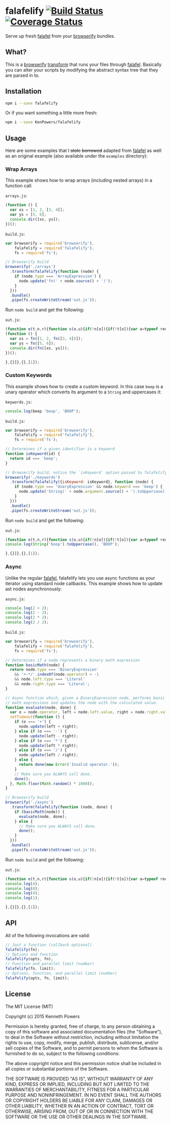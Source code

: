 # falafelify [![Build Status](https://travis-ci.org/KenPowers/falafelify.svg?branch=master)](https://travis-ci.org/KenPowers/falafelify) [![Coverage Status](https://coveralls.io/repos/KenPowers/falafelify/badge.svg?branch=master)](https://coveralls.io/r/KenPowers/falafelify?branch=master)

Serve up fresh [falafel][f] from your [browserify][b] bundles.

## What?

This is a [browserify][b] [transform][t] that runs your files through
[falafel][f]. Basically you can alter your scripts by modifying the abstract
syntax tree that they are parsed in to.

## Installation

```sh
npm i --save falafelify
```

Or if you want something a little more fresh:

```sh
npm i --save KenPowers/falafelify
```

## Usage

Here are some examples that I ~~stole~~ ~~borrowed~~ adapted from [falafel][f]
as well as an original example (also available under the `examples`
directory):

### Wrap Arrays

This example shows how to wrap arrays (including nested arrays) in a function
call.

`arrays.js`:

```js
(function () {
  var xs = [1, 2, [3, 4]];
  var ys = [5, 6];
  console.dir([xs, ys]);
})();
```

`build.js`:

```js
var browserify = require('browserify'),
    falafelify = require('falafelify'),
    fs = require('fs');

// Browserify build
browserify('./arrays')
  .transform(falafelify(function (node) {
    if (node.type === 'ArrayExpression') {
      node.update('fn(' + node.source() + ')');
    }
  }))
  .bundle()
  .pipe(fs.createWriteStream('out.js'));
```

Run `node build` and get the following:

`out.js`:

```js
(function e(t,n,r){function s(o,u){if(!n[o]){if(!t[o]){var a=typeof require=="function"&&require;if(!u&&a)return a(o,!0);if(i)return i(o,!0);var f=new Error("Cannot find module '"+o+"'");throw f.code="MODULE_NOT_FOUND",f}var l=n[o]={exports:{}};t[o][0].call(l.exports,function(e){var n=t[o][1][e];return s(n?n:e)},l,l.exports,e,t,n,r)}return n[o].exports}var i=typeof require=="function"&&require;for(var o=0;o<r.length;o++)s(r[o]);return s})({1:[function(require,module,exports){
(function () {
  var xs = fn([1, 2, fn([3, 4])]);
  var ys = fn([5, 6]);
  console.dir(fn([xs, ys]));
})();

},{}]},{},[1]);
```

### Custom Keywords

This example shows how to create a custom keyword. In this case `beep` is a
unary operator which converts its argument to a `String` and uppercases it:

`keywords.js`:

```js
console.log(beep 'boop', 'BOOP');
```

`build.js`:

```js
var browserify = require('browserify'),
    falafelify = require('falafelify'),
    fs = require('fs');

// Determines if a given identifier is a keyword
function isKeyword(id) {
  return id === 'beep';
}

// Browserify build, notice the `isKeyword` option passed to falafelify.
browserify('./keywords')
  .transform(falafelify({isKeyword: isKeyword}, function (node) {
    if (node.type === 'UnaryExpression' && node.keyword === 'beep') {
      node.update('String(' + node.argument.source() + ').toUppercase()');
    }
  }))
  .bundle()
  .pipe(fs.createWriteStream('out.js'));
```

Run `node build` and get the following:

`out.js`:

```js
(function e(t,n,r){function s(o,u){if(!n[o]){if(!t[o]){var a=typeof require=="function"&&require;if(!u&&a)return a(o,!0);if(i)return i(o,!0);var f=new Error("Cannot find module '"+o+"'");throw f.code="MODULE_NOT_FOUND",f}var l=n[o]={exports:{}};t[o][0].call(l.exports,function(e){var n=t[o][1][e];return s(n?n:e)},l,l.exports,e,t,n,r)}return n[o].exports}var i=typeof require=="function"&&require;for(var o=0;o<r.length;o++)s(r[o]);return s})({1:[function(require,module,exports){
console.log(String('boop').toUppercase(), 'BOOP');

},{}]},{},[1]);
```

### Async

Unlike the regular [falafel][f], falafelify lets you use async functions as
your iterator using standard node callbacks. This example shows how to update
ast nodes asynchronously:

`async.js`:

```js
console.log(2 + 2);
console.log(2 - 2);
console.log(2 * 2);
console.log(2 / 2);
```

`build.js`:

```js
var browserify = require('browserify'),
    falafelify = require('falafelify'),
    fs = require('fs');

// Determines if a node represents a binary math expression
function basicMath(node) {
  return node.type === 'BinaryExpression'
    && '+-*/'.indexOf(node.operator) > -1
    && node.left.type === 'Literal'
    && node.right.type === 'Literal';
}

// Async function which, given a BinaryExpression node, performs basic binary
// math expressions and updates the node with the calculated value.
function evaluate(node, done) {
  var o = node.operator, left = node.left.value, right = node.right.value;
  setTimeout(function () {
    if (o === '+') {
      node.update(left + right);
    } else if (o === '-') {
      node.update(left - right);
    } else if (o === '*') {
      node.update(left * right);
    } else if (o === '/') {
      node.update(left / right);
    } else {
      return done(new Error('Invalid operator.'));
    }
    // Make sure you ALWAYS call done.
    done();
  }, Math.floor(Math.random() * 1000));
}

// Browserify build
browserify('./async')
  .transform(falafelify(function (node, done) {
    if (basicMath(node)) {
      evaluate(node, done);
    } else {
      // Make sure you ALWAYS call done.
      done();
    }
  }))
  .bundle()
  .pipe(fs.createWriteStream('out.js'));
```

Run `node build` and get the following:

`out.js`:

```js
(function e(t,n,r){function s(o,u){if(!n[o]){if(!t[o]){var a=typeof require=="function"&&require;if(!u&&a)return a(o,!0);if(i)return i(o,!0);var f=new Error("Cannot find module '"+o+"'");throw f.code="MODULE_NOT_FOUND",f}var l=n[o]={exports:{}};t[o][0].call(l.exports,function(e){var n=t[o][1][e];return s(n?n:e)},l,l.exports,e,t,n,r)}return n[o].exports}var i=typeof require=="function"&&require;for(var o=0;o<r.length;o++)s(r[o]);return s})({1:[function(require,module,exports){
console.log(4);
console.log(0);
console.log(4);
console.log(1);

},{}]},{},[1]);
```

## API

All of the following invocations are valid:

```js
// Just a function (callback optional)
falafelify(fn);
// Options and function
falafelify(opts, fn);
// Function and parallel limit (number)
falafelify(fn, limit);
// Options, function, and parallel limit (number)
falafelify(opts, fn, limit);
```

## License

The MIT License (MIT)

Copyright (c) 2015 Kenneth Powers

Permission is hereby granted, free of charge, to any person obtaining a copy
of this software and associated documentation files (the "Software"), to deal
in the Software without restriction, including without limitation the rights
to use, copy, modify, merge, publish, distribute, sublicense, and/or sell
copies of the Software, and to permit persons to whom the Software is
furnished to do so, subject to the following conditions:

The above copyright notice and this permission notice shall be included in all
copies or substantial portions of the Software.

THE SOFTWARE IS PROVIDED "AS IS", WITHOUT WARRANTY OF ANY KIND, EXPRESS OR
IMPLIED, INCLUDING BUT NOT LIMITED TO THE WARRANTIES OF MERCHANTABILITY,
FITNESS FOR A PARTICULAR PURPOSE AND NONINFRINGEMENT. IN NO EVENT SHALL THE
AUTHORS OR COPYRIGHT HOLDERS BE LIABLE FOR ANY CLAIM, DAMAGES OR OTHER
LIABILITY, WHETHER IN AN ACTION OF CONTRACT, TORT OR OTHERWISE, ARISING FROM,
OUT OF OR IN CONNECTION WITH THE SOFTWARE OR THE USE OR OTHER DEALINGS IN THE
SOFTWARE.

[b]: http://browserify.org/ "browserify"
[f]: https://www.npmjs.com/package/falafel "falafel"
[t]: https://github.com/substack/node-browserify/wiki/list-of-transforms "List of browserify transforms."
